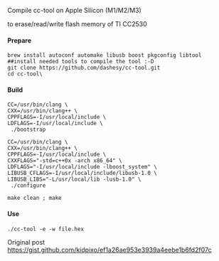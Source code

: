 Compile cc-tool on Apple Silicon (M1/M2/M3)

to erase/read/write flash memory of TI CC2530


#### Prepare 
```
brew install autoconf automake libusb boost pkgconfig libtool ##install needed tools to compile the tool :-D
git clone https://github.com/dashesy/cc-tool.git
cd cc-tool\
```





#### Build
```
CC=/usr/bin/clang \
CXX=/usr/bin/clang++ \
CPPFLAGS=-I/usr/local/include \
LDFLAGS=-I/usr/local/include \
 ./bootstrap

CC=/usr/bin/clang \
CXX=/usr/bin/clang++ \
CPPFLAGS=-I/usr/local/include \
CXXFLAGS="-std=c++0x -arch x86_64" \
LDFLAGS="-I/usr/local/include -lboost_system" \
LIBUSB_CFLAGS=-I/usr/local/include/libusb-1.0 \
LIBUSB_LIBS="-L/usr/local/lib -lusb-1.0" \
 ./configure

make clean ; make
```

#### Use
```
./cc-tool -e -w file.hex 
```

Original post https://gist.github.com/kidpixo/ef1a26ae953e3939a4eebe1b6fd2f07c
  
